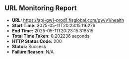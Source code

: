 ## URL Monitoring Report

- **URL:** https://api-gw1-prod1.fisglobal.com/gw/v1/health
- **Start Time:** 2025-05-11T20:23:15.116279
- **End Time:** 2025-05-11T20:23:15.318515
- **Total Time Taken:** 0.202236 seconds
- **HTTP Status Code:** 200
- **Status:** Success
- **Failure Reason:** N/A
